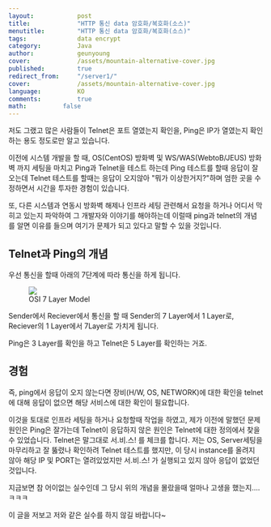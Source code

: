 ```yaml
---
layout:            post
title:             "HTTP 통신 data 암호화/복호화(소스)"
menutitle:         "HTTP 통신 data 암호화/복호화(소스)"
tags:              data encrypt
category:          Java
author:            geunyoung
cover:             /assets/mountain-alternative-cover.jpg
published:         true
redirect_from:     "/server1/"
cover:             /assets/mountain-alternative-cover.jpg
language:          KO
comments:          true
math:		   false
---
```


저도 그랬고 많은 사람들이 
Telnet은 포트 열였는지 확인을,
Ping은 IP가 열였는지 확인하는 용도 정도로만 알고 있습니다.

이전에 시스템 개발을 할 때,
OS(CentOS) 방화벽 및 WS/WAS(WebtoB/JEUS) 방화벽 까지 세팅을 마치고
Ping과 Telnet을 테스트 하는데
Ping 테스트를 할때 응답이 잘오는데 Telnet 테스트를 할때는 응답이 오지않아 
"뭐가 이상한거지?"하며 엄한 곳을 수정하면서 시간을  투자한 경험이 있습니다.

또, 다른 시스템과 연동시 방화벽 해제나 인프라 세팅 관련해서
요청을 하거나 어디서 막히고 있는지 파악하여 그 개발자와 이야기를 해야하는데
이럴때 ping과 telnet의 개념를 알면 이유를 들으며 여기가 문제가 되고 있다고 말할 수 있을 것입니다.

## Telnet과 Ping의 개념

우선 통신을 할때 아래의 7단계에 따라 통신을 하게 됩니다.

<aside>
<figure>
<img src="{{ "/media/img/network/7layer.PNG" | absolute_url }}" />
<figcaption>OSI 7 Layer Model</figcaption>
</figure>
</aside>

Sender에서 Reciever에서 통신을 할 때 
Sender의 7 Layer에서 1 Layer로, Reciever의 1 Layer에서 7Layer로 가치게 됩니다.

Ping은 3 Layer를 확인을 하고 Telnet은 5 Layer를 확인하는 거죠.

## 경험

즉, ping에서 응답이 오지 않는다면 장비(H/W, OS, NETWORK)에 대한 확인을
telnet에 대해 응답이 없으면 해당 서비스에 대한 확인이 필요합니다.

이것을 토대로 인프라 세팅을 하거나 요청할때 작업을 하였고,
제가 이전에 말했던 문제 원인은 Ping은 잘가는데 Telnet이 응답하지 않은 원인은 Telnet에 대한 정의에서 찾을 수 있었습니다.
Telnet은 말그대로 서.비.스! 를 체크를 합니다.
저는 OS, Server세팅을 마무리하고 잘 뚫렸나 확인하려 Telnet 테스트를 했지만, 이 당시 instance를 올려지 않아 
해당 IP 및 PORT는 열려있었지만 서.비.스! 가 실행되고 있지 않아 응답이 없었던 것입니다.

지금보면 참 어이없는 실수인데
그 당시 위의 개념을 몰랐을때 얼마나 고생을 했는지....ㅋㅋㅋ

이 글을 저보고 저와 같은 실수를 하지 않길 바랍니다~

